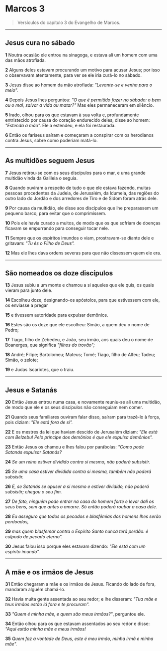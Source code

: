 # Marcos 3

> Versículos do capítulo 3 do Evangelho de Marcos.

---
## Jesus cura no sábado

**1** Noutra ocasião ele entrou na sinagoga, e estava ali um homem com uma das mãos atrofiada.  

**2** Alguns deles estavam procurando um motivo para acusar Jesus; por isso o observavam atentamente, para ver se ele iria curá-lo no sábado.  

**3** Jesus disse ao homem da mão atrofiada: *"Levante-se e venha para o meio".*  

**4** Depois Jesus lhes perguntou: *"O que é permitido fazer no sábado: o bem ou o mal, salvar a vida ou matar?"* Mas eles permaneceram em silêncio.  

**5** Irado, olhou para os que estavam à sua volta e, profundamente entristecido por causa do coração endurecido deles, disse ao homem: *"Estenda a mão".* Ele a estendeu, e ela foi restaurada.  

**6** Então os fariseus saíram e começaram a conspirar com os herodianos contra Jesus, sobre como poderiam matá-lo.  

---
## As multidões seguem Jesus

**7** Jesus retirou-se com os seus discípulos para o mar, e uma grande multidão vinda da Galileia o seguia.  

**8** Quando ouviram a respeito de tudo o que ele estava fazendo, muitas pessoas procedentes da Judeia, de Jerusalém, da Idumeia, das regiões do outro lado do Jordão e dos arredores de Tiro e de Sidom foram atrás dele.  

**9** Por causa da multidão, ele disse aos discípulos que lhe preparassem um pequeno barco, para evitar que o comprimissem.  

**10** Pois ele havia curado a muitos, de modo que os que sofriam de doenças ficavam se empurrando para conseguir tocar nele.  

**11** Sempre que os espíritos imundos o viam, prostravam-se diante dele e gritavam: *"Tu és o Filho de Deus".*  

**12** Mas ele lhes dava ordens severas para que não dissessem quem ele era.  

---
## São nomeados os doze discípulos

**13** Jesus subiu a um monte e chamou a si aqueles que ele quis, os quais vieram para junto dele.  

**14** Escolheu doze, designando-os apóstolos, para que estivessem com ele, os enviasse a pregar  

**15** e tivessem autoridade para expulsar demônios.  

**16** Estes são os doze que ele escolheu: Simão, a quem deu o nome de Pedro;  

**17** Tiago, filho de Zebedeu, e João, seu irmão, aos quais deu o nome de Boanerges, que significa *"filhos do trovão";*  

**18** André; Filipe; Bartolomeu; Mateus; Tomé; Tiago, filho de Alfeu; Tadeu; Simão, o zelote;  

**19** e Judas Iscariotes, que o traiu.  

---
## Jesus e Satanás

**20** Então Jesus entrou numa casa, e novamente reuniu-se ali uma multidão, de modo que ele e os seus discípulos não conseguiam nem comer.  

**21** Quando seus familiares ouviram falar disso, saíram para trazê-lo à força, pois diziam: *"Ele está fora de si".*  

**22** E os mestres da lei que haviam descido de Jerusalém diziam: *"Ele está com Belzebu! Pelo príncipe dos demônios é que ele expulsa demônios".*  

**23** Então Jesus os chamou e lhes falou por parábolas: *"Como pode Satanás expulsar Satanás?*  

**24** *Se um reino estiver dividido contra si mesmo, não poderá subsistir.*  

**25** *Se uma casa estiver dividida contra si mesma, também não poderá subsistir.*  

**26** *E, se Satanás se opuser a si mesmo e estiver dividido, não poderá subsistir; chegou o seu fim.*  

**27** *De fato, ninguém pode entrar na casa do homem forte e levar dali os seus bens, sem que antes o amarre. Só então poderá roubar a casa dele.*  

**28** *Eu asseguro que todos os pecados e blasfêmias dos homens lhes serão perdoados,*  

**29** *mas quem blasfemar contra o Espírito Santo nunca terá perdão: é culpado de pecado eterno".*  

**30** Jesus falou isso porque eles estavam dizendo: *"Ele está com um espírito imundo".*  

---
## A mãe e os irmãos de Jesus

**31** Então chegaram a mãe e os irmãos de Jesus. Ficando do lado de fora, mandaram alguém chamá-lo.  

**32** Havia muita gente assentada ao seu redor; e lhe disseram: *"Tua mãe e teus irmãos estão lá fora e te procuram".*  

**33** *"Quem é minha mãe, e quem são meus irmãos?"*, perguntou ele.  

**34** Então olhou para os que estavam assentados ao seu redor e disse: *"Aqui estão minha mãe e meus irmãos!*  

**35** *Quem faz a vontade de Deus, este é meu irmão, minha irmã e minha mãe".*  
